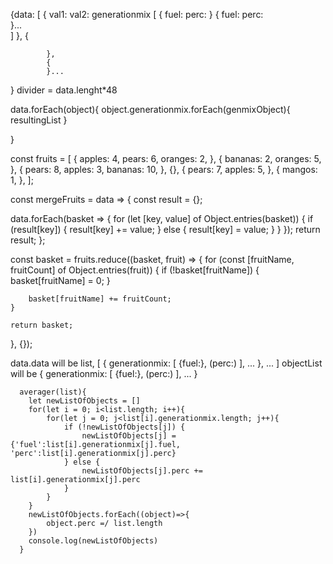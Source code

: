 {data: 
        [
            {
            val1:
            val2:
            generationmix   [
                                {
                                fuel:
                                perc:
                                }
                                {
                                fuel:
                                perc:   
                                }...                           
                            ]
            },
            {   

            },
            {
            }...
}
divider = data.lenght*48

data.forEach(object){
    object.generationmix.forEach(genmixObject){
        resultingList
    }
    
}


const fruits = [
  {
    apples: 4,
    pears: 6,
    oranges: 2,
  },
  {
    bananas: 2,
    oranges: 5,
  },
  {
    pears: 8,
    apples: 3,
    bananas: 10,
  },
  {},
  {
    pears: 7,
    apples: 5,
  },
  {
    mangos: 1,
  },
];

const mergeFruits = data => {
  const result = {}; 

  data.forEach(basket => { 
    for (let [key, value] of Object.entries(basket)) { 
      if (result[key]) { 
        result[key] += value; 
      } else { 
        result[key] = value;
      }
    }
  });
  return result; 
};


const basket = fruits.reduce((basket, fruit) => {
    for (const [fruitName, fruitCount] of Object.entries(fruit)) {
        if (!basket[fruitName]) {
            basket[fruitName] = 0;
        }

        basket[fruitName] += fruitCount;
    }

    return basket;
}, {});

<!-- tim's version of above -->
data.data will be list, [ { generationmix: [ {fuel:<fuel>}, (perc:<perc>) ], ...  }, ... ]
objectList will be { generationmix: [ {fuel:<fuel>}, (perc:<perc>) ], ...  }




      averager(list){
        let newListOfObjects = []
        for(let i = 0; i<list.length; i++){
            for(let j = 0; j<list[i].generationmix.length; j++){
                if (!newListOfObjects[j]) {
                    newListOfObjects[j] = {'fuel':list[i].generationmix[j].fuel, 'perc':list[i].generationmix[j].perc}
                } else {
                    newListOfObjects[j].perc += list[i].generationmix[j].perc
                }
            }
        }
        newListOfObjects.forEach((object)=>{
            object.perc =/ list.length
        })
        console.log(newListOfObjects)
      }